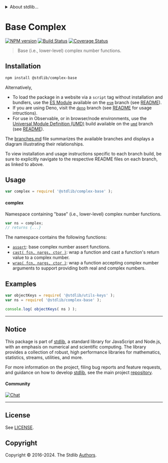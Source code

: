 <!--

@license Apache-2.0

Copyright (c) 2022 The Stdlib Authors.

Licensed under the Apache License, Version 2.0 (the "License");
you may not use this file except in compliance with the License.
You may obtain a copy of the License at

   http://www.apache.org/licenses/LICENSE-2.0

Unless required by applicable law or agreed to in writing, software
distributed under the License is distributed on an "AS IS" BASIS,
WITHOUT WARRANTIES OR CONDITIONS OF ANY KIND, either express or implied.
See the License for the specific language governing permissions and
limitations under the License.

-->


<details>
  <summary>
    About stdlib...
  </summary>
  <p>We believe in a future in which the web is a preferred environment for numerical computation. To help realize this future, we've built stdlib. stdlib is a standard library, with an emphasis on numerical and scientific computation, written in JavaScript (and C) for execution in browsers and in Node.js.</p>
  <p>The library is fully decomposable, being architected in such a way that you can swap out and mix and match APIs and functionality to cater to your exact preferences and use cases.</p>
  <p>When you use stdlib, you can be absolutely certain that you are using the most thorough, rigorous, well-written, studied, documented, tested, measured, and high-quality code out there.</p>
  <p>To join us in bringing numerical computing to the web, get started by checking us out on <a href="https://github.com/stdlib-js/stdlib">GitHub</a>, and please consider <a href="https://opencollective.com/stdlib">financially supporting stdlib</a>. We greatly appreciate your continued support!</p>
</details>

# Base Complex

[![NPM version][npm-image]][npm-url] [![Build Status][test-image]][test-url] [![Coverage Status][coverage-image]][coverage-url] <!-- [![dependencies][dependencies-image]][dependencies-url] -->

> Base (i.e., lower-level) complex number functions.

<section class="installation">

## Installation

```bash
npm install @stdlib/complex-base
```

Alternatively,

-   To load the package in a website via a `script` tag without installation and bundlers, use the [ES Module][es-module] available on the [`esm`][esm-url] branch (see [README][esm-readme]).
-   If you are using Deno, visit the [`deno`][deno-url] branch (see [README][deno-readme] for usage intructions).
-   For use in Observable, or in browser/node environments, use the [Universal Module Definition (UMD)][umd] build available on the [`umd`][umd-url] branch (see [README][umd-readme]).

The [branches.md][branches-url] file summarizes the available branches and displays a diagram illustrating their relationships.

To view installation and usage instructions specific to each branch build, be sure to explicitly navigate to the respective README files on each branch, as linked to above.

</section>

<section class="usage">

## Usage

```javascript
var complex = require( '@stdlib/complex-base' );
```

#### complex

Namespace containing "base" (i.e., lower-level) complex number functions.

```javascript
var ns = complex;
// returns {...}
```

The namespace contains the following functions:

<!-- <toc pattern="*"> -->

<div class="namespace-toc">

-   <span class="signature">[`assert`][@stdlib/complex/base/assert]</span><span class="delimiter">: </span><span class="description">base complex number assert functions.</span>
-   <span class="signature">[`cast( fcn, nargs, ctor )`][@stdlib/complex/base/cast-return]</span><span class="delimiter">: </span><span class="description">wrap a function and cast a function's return value to a complex number.</span>
-   <span class="signature">[`wrap( fcn, nargs, ctor )`][@stdlib/complex/base/wrap-function]</span><span class="delimiter">: </span><span class="description">wrap a function accepting complex number arguments to support providing both real and complex numbers.</span>

</div>

<!-- </toc> -->

</section>

<!-- /.usage -->

<!-- Package notes. Make sure to keep an empty line after the `section` element and another before the `/section` close. -->

<section class="notes">

</section>

<!-- /.notes -->

<section class="examples">

## Examples

<!-- TODO: better examples -->

<!-- eslint no-undef: "error" -->

```javascript
var objectKeys = require( '@stdlib/utils-keys' );
var ns = require( '@stdlib/complex-base' );

console.log( objectKeys( ns ) );
```

</section>

<!-- /.examples -->

<!-- Section for related `stdlib` packages. Do not manually edit this section, as it is automatically populated. -->

<section class="related">

</section>

<!-- /.related -->

<!-- Section for all links. Make sure to keep an empty line after the `section` element and another before the `/section` close. -->


<section class="main-repo" >

* * *

## Notice

This package is part of [stdlib][stdlib], a standard library for JavaScript and Node.js, with an emphasis on numerical and scientific computing. The library provides a collection of robust, high performance libraries for mathematics, statistics, streams, utilities, and more.

For more information on the project, filing bug reports and feature requests, and guidance on how to develop [stdlib][stdlib], see the main project [repository][stdlib].

#### Community

[![Chat][chat-image]][chat-url]

---

## License

See [LICENSE][stdlib-license].


## Copyright

Copyright &copy; 2016-2024. The Stdlib [Authors][stdlib-authors].

</section>

<!-- /.stdlib -->

<!-- Section for all links. Make sure to keep an empty line after the `section` element and another before the `/section` close. -->

<section class="links">

[npm-image]: http://img.shields.io/npm/v/@stdlib/complex-base.svg
[npm-url]: https://npmjs.org/package/@stdlib/complex-base

[test-image]: https://github.com/stdlib-js/complex-base/actions/workflows/test.yml/badge.svg?branch=v0.2.1
[test-url]: https://github.com/stdlib-js/complex-base/actions/workflows/test.yml?query=branch:v0.2.1

[coverage-image]: https://img.shields.io/codecov/c/github/stdlib-js/complex-base/main.svg
[coverage-url]: https://codecov.io/github/stdlib-js/complex-base?branch=main

<!--

[dependencies-image]: https://img.shields.io/david/stdlib-js/complex-base.svg
[dependencies-url]: https://david-dm.org/stdlib-js/complex-base/main

-->

[chat-image]: https://img.shields.io/gitter/room/stdlib-js/stdlib.svg
[chat-url]: https://app.gitter.im/#/room/#stdlib-js_stdlib:gitter.im

[stdlib]: https://github.com/stdlib-js/stdlib

[stdlib-authors]: https://github.com/stdlib-js/stdlib/graphs/contributors

[umd]: https://github.com/umdjs/umd
[es-module]: https://developer.mozilla.org/en-US/docs/Web/JavaScript/Guide/Modules

[deno-url]: https://github.com/stdlib-js/complex-base/tree/deno
[deno-readme]: https://github.com/stdlib-js/complex-base/blob/deno/README.md
[umd-url]: https://github.com/stdlib-js/complex-base/tree/umd
[umd-readme]: https://github.com/stdlib-js/complex-base/blob/umd/README.md
[esm-url]: https://github.com/stdlib-js/complex-base/tree/esm
[esm-readme]: https://github.com/stdlib-js/complex-base/blob/esm/README.md
[branches-url]: https://github.com/stdlib-js/complex-base/blob/main/branches.md

[stdlib-license]: https://raw.githubusercontent.com/stdlib-js/complex-base/main/LICENSE

<!-- <toc-links> -->

[@stdlib/complex/base/assert]: https://github.com/stdlib-js/complex-base-assert

[@stdlib/complex/base/cast-return]: https://github.com/stdlib-js/complex-base-cast-return

[@stdlib/complex/base/wrap-function]: https://github.com/stdlib-js/complex-base-wrap-function

<!-- </toc-links> -->

</section>

<!-- /.links -->

